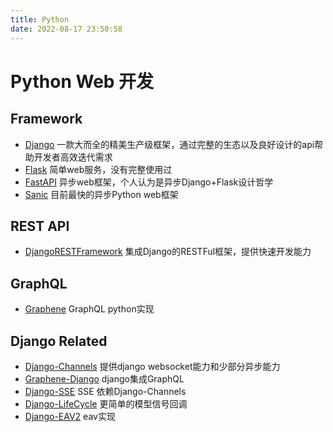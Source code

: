 ```yaml
---
title: Python
date: 2022-08-17 23:50:58
---
```


# Python Web 开发

## Framework

- [Django](https://docs.djangoproject.com/) 一款大而全的精美生产级框架，通过完整的生态以及良好设计的api帮助开发者高效迭代需求
- [Flask](https://dormousehole.readthedocs.io/en/2.1.2/index.html) 简单web服务，没有完整使用过
- [FastAPI](https://fastapi.tiangolo.com/) 异步web框架，个人认为是异步Django+Flask设计哲学
- [Sanic](https://sanic.dev/zh/) 目前最快的异步Python web框架

## REST API

- [DjangoRESTFramework](https://www.django-rest-framework.org/) 集成Django的RESTFul框架，提供快速开发能力

## GraphQL

- [Graphene](https://graphene-python.org/) GraphQL python实现

## Django Related

- [Django-Channels](https://github.com/django/channels) 提供django websocket能力和少部分异步能力
- [Graphene-Django](https://docs.graphene-python.org/projects/django/en/latest/) django集成GraphQL 
- [Django-SSE](https://github.com/fanout/django-eventstream) SSE 依赖Django-Channels
- [Django-LifeCycle](https://github.com/rsinger86/django-lifecycle) 更简单的模型信号回调
- [Django-EAV2](https://github.com/jazzband/django-eav2) eav实现